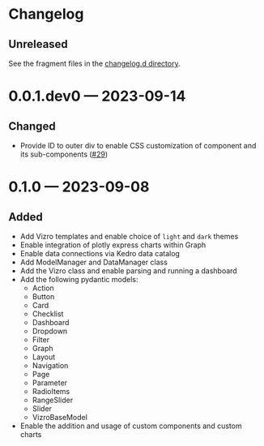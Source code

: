 # Changelog

<!-- All enhancements and patches to vizro will be documented
in this file.  It adheres to the structure of http://keepachangelog.com/.

This project adheres to Semantic Versioning (http://semver.org/). -->

## Unreleased

See the fragment files in the [changelog.d directory](https://github.com/mckinsey/vizro/tree/main/vizro-core/changelog.d).

<!-- scriv-insert-here -->

<a id='changelog-0.1.1'></a>

# 0.0.1.dev0 — 2023-09-14

## Changed

- Provide ID to outer div to enable CSS customization of component and its sub-components ([#29](https://github.com/mckinsey/vizro/pull/29))

<a id='changelog-0.1.0'></a>

# 0.1.0 — 2023-09-08

## Added

- Add Vizro templates and enable choice of `light` and `dark` themes
- Enable integration of plotly express charts within Graph
- Enable data connections via Kedro data catalog
- Add ModelManager and DataManager class
- Add the Vizro class and enable parsing and running a dashboard
- Add the following pydantic models:
  - Action
  - Button
  - Card
  - Checklist
  - Dashboard
  - Dropdown
  - Filter
  - Graph
  - Layout
  - Navigation
  - Page
  - Parameter
  - RadioItems
  - RangeSlider
  - Slider
  - VizroBaseModel
- Enable the addition and usage of custom components and custom charts
